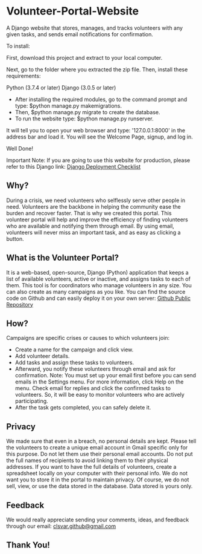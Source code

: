 # Volunteer-Portal-Website

A Django website that stores, manages, and tracks volunteers with any given tasks, and sends email notifications for confirmation.

To install:

First, download this project and extract to your local computer.

Next, go to the folder where you extracted the zip file. Then, install these requirements:

Python (3.7.4 or later)
Django (3.0.5 or later)

- After installing the required modules, go to the command prompt and type: $python manage.py makemigrations.
- Then, $python manage.py migrate to create the database.
- To run the website type: $python manage.py runserver.

It will tell you to open your web browser and type: '127.0.0.1:8000' in the address bar and load it. You will see the Welcome Page, signup, and log in.

Well Done!

Important Note: If you are going to use this website for production, please refer to this Django link: [Django Deployment Checklist](https://docs.djangoproject.com/en/3.0/howto/deployment/checklist "Django Deployment Checklist")

## Why?
During a crisis, we need volunteers who selflessly serve other people in need. Volunteers are the backbone in helping the community ease the burden and recover faster. That is why we created this portal. This volunteer portal will help and improve the efficiency of finding volunteers who are available and notifying them through email. By using email, volunteers will never miss an important task, and as easy as clicking a button.

## What is the Volunteer Portal?
It is a web-based, open-source, Django (Python) application that keeps a list of available volunteers, active or inactive, and assigns tasks to each of them. This tool is for coordinators who manage volunteers in any size. You can also create as many campaigns as you like. You can find the source code on Github and can easily deploy it on your own server: [Github Public Repository](https://github.com/clsvar/Volunteer-Portal-Website "Volunteer Portal Website")

## How?
Campaigns are specific crises or causes to which volunteers join:
- Create a name for the campaign and click view.
- Add volunteer details.
- Add tasks and assign these tasks to volunteers.
- Afterward, you notify these volunteers through email and ask for confirmation.
Note: You must set up your email first before you can send emails in the Settings menu. For more information, click Help on the menu.
Check email for replies and click the confirmed tasks to volunteers.  So, it will be easy to monitor volunteers who are actively participating.
- After the task gets completed, you can safely delete it.

## Privacy
We made sure that even in a breach, no personal details are kept. Please tell the volunteers to create a unique email account in Gmail specific only for this purpose. Do not let them use their personal email accounts. Do not put the full names of recipients to avoid linking them to their physical addresses. If you want to have the full details of volunteers,  create a spreadsheet locally on your computer with their personal info. We do not want you to store it in the portal to maintain privacy. Of course, we do not sell, view, or use the data stored in the database. Data stored is yours only.

## Feedback
We would really appreciate sending your comments, ideas, and feedback through our email:  [clsvar.github@gmail.com](mailto:clsvar.github@gmail.com)

## Thank You!
